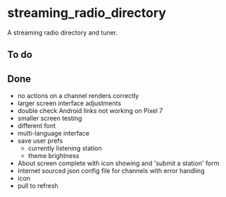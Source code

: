 # streaming_radio_directory

A streaming radio directory and tuner. 

## To do



## Done
- no actions on a channel renders correctly
- larger screen interface adjustments
- double check Android links not working on Pixel 7
- smaller screen testing
- different font
- multi-language interface
- save user prefs
  - currently listening station
  - theme brightness
- About screen complete with icon showing and 'submit a station' form
- internet sourced json config file for channels with error handling
- icon
- pull to refresh
